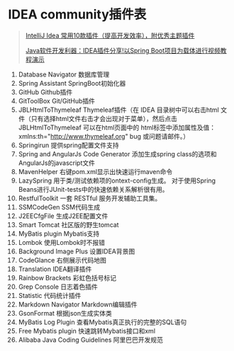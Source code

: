 # IDEA community插件表

>  [IntelliJ Idea 常用10款插件（提高开发效率），附优秀主题插件](https://blog.csdn.net/weixin_41846320/article/details/82697818)
>
> [Java软件开发利器：IDEA插件分享!以Spring Boot项目为载体进行视频教程演示](https://www.bilibili.com/video/av95417273/)

1.   Database Navigator  数据库管理
2.  Spring Assistant      SpringBoot初始化器
6.   GitHub               Github插件
7.   GitToolBox         Git/GitHub插件
8.   JBLHtmlToThymeleaf       Thymeleaf插件（在 IDEA 目录树中可以右击html 文件（只有选择html文件右击才会出现对于菜单），然后点击 JBLHtmlToThymeleaf 可以在html页面中的 html标签中添加属性及值：xmlns:th="http://www.thymeleaf.org" bug 或问题请邮件。）
10.   Springirun          提供spring配置文件支持
11.   Spring and AngularJs Code Generator     添加生成spring class的选项和AngularJs的javascript文件
12.   MavenHelper         右键pom.xml显示出快速运行maven命令
13.   LazySpring            用于类/测试依赖项的ontext-config生成。 对于使用Spring Beans进行JUnit-tests中的快速依赖关系解析很有用。
16.   RestfulToolkit       一套 RESTful 服务开发辅助工具集。
17.   SSMCodeGen      SSM代码生成
19.   J2EECfgFile         生成J2EE配置文件
24.   Smart Tomcat         社区版的野生tomcat
25.   MyBatis plugin       Mybatis支持
30.   Lombok          使用Lombok时不报错
16.   Background Image Plus     设置IDEA背景图
17.    CodeGlance      右侧展示代码地图
18.    Translation     IDEA翻译插件
19.    Rainbow Brackets        彩虹色括号标记
20.    Grep Console        日志着色插件
21.    Statistic         代码统计插件
22.    Markdown Navigator         Markdown编辑插件
23.    GsonFormat        根据json生成实体类
24.    MyBatis Log Plugin        查看Mybatis真正执行的完整的SQL语句
25.    Free Mybatis plugin       快速跳转Mybatis接口和xml
26.    Alibaba Java Coding Guidelines          阿里巴巴开发规范 